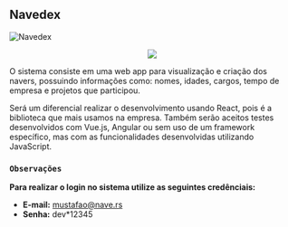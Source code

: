 ## Navedex

![Navedex](https://user-images.githubusercontent.com/34072478/86304770-4142f200-bbe6-11ea-95c0-6863a865349b.jpg)

<p align="center">
  <img src="https://user-images.githubusercontent.com/34072478/86304770-4142f200-bbe6-11ea-95c0-6863a865349b.jpg">
</p>

O sistema consiste em uma web app para visualização e criação dos navers, possuindo informações como: nomes, idades, cargos, tempo de empresa e projetos que participou.

Será um diferencial realizar o desenvolvimento usando React, pois é a biblioteca que mais usamos na empresa. Também serão aceitos testes desenvolvidos com Vue.js, Angular ou sem uso de um framework específico, mas com as funcionalidades desenvolvidas utilizando JavaScript.

### `Observações`

**Para realizar o login no sistema utilize as seguintes credênciais:**
- **E-mail:** mustafao@nave.rs
- **Senha:** dev*12345